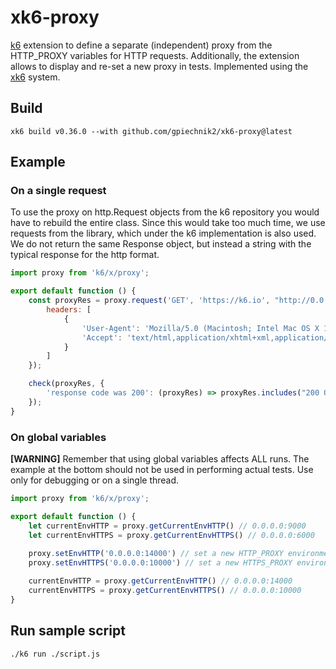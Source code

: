 # xk6-proxy
[k6](https://github.com/grafana/k6) extension to define a separate (independent) proxy from the HTTP_PROXY variables for HTTP requests. Additionally, the extension allows to display and re-set a new proxy in tests. Implemented using the
[xk6](https://github.com/grafana/xk6) system.

## Build
```shell
xk6 build v0.36.0 --with github.com/gpiechnik2/xk6-proxy@latest
```

## Example

### On a single request
To use the proxy on http.Request objects from the k6 repository you would have to rebuild the entire class. Since this would take too much time, we use requests from the library, which under the k6 implementation is also used. We do not return the same Response object, but instead a string with the typical response for the http format.

```javascript
import proxy from 'k6/x/proxy';

export default function () {
    const proxyRes = proxy.request('GET', 'https://k6.io', "http://0.0.0.0:8080", {
        headers: [
            {
                'User-Agent': 'Mozilla/5.0 (Macintosh; Intel Mac OS X 10.9; rv:50.0) Gecko/20100101 Firefox/50.0',
                'Accept': 'text/html,application/xhtml+xml,application/xml;q=0.9,*/*;q=0.8'
            }
        ]
    });

    check(proxyRes, {
        'response code was 200': (proxyRes) => proxyRes.includes("200 OK") == true
    });
}
```

### On global variables
**[WARNING]** Remember that using global variables affects ALL runs. The example at the bottom should not be used in performing actual tests. Use only for debugging or on a single thread.

```javascript
import proxy from 'k6/x/proxy';

export default function () {
    let currentEnvHTTP = proxy.getCurrentEnvHTTP() // 0.0.0.0:9000
    let currentEnvHTTPS = proxy.getCurrentEnvHTTPS() // 0.0.0.0:6000
    
    proxy.setEnvHTTP('0.0.0.0:14000') // set a new HTTP_PROXY environment variable
    proxy.setEnvHTTPS('0.0.0.0:10000') // set a new HTTPS_PROXY environment variable

    currentEnvHTTP = proxy.getCurrentEnvHTTP() // 0.0.0.0:14000
    currentEnvHTTPS = proxy.getCurrentEnvHTTPS() // 0.0.0.0:10000
}
```

## Run sample script
```shell
./k6 run ./script.js
```
